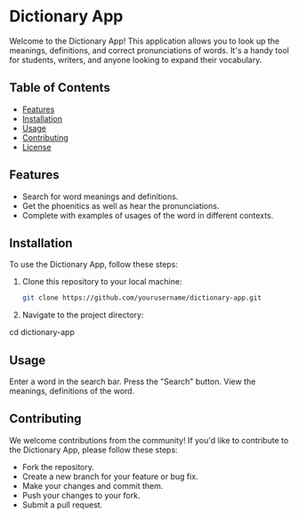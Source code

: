 # Dictionary App

Welcome to the Dictionary App! This application allows you to look up the meanings, definitions, and correct pronunciations of words. It's a handy tool for students, writers, and anyone looking to expand their vocabulary.

## Table of Contents

- [Features](#features)
- [Installation](#installation)
- [Usage](#usage)
- [Contributing](#contributing)
- [License](#license)

## Features

- Search for word meanings and definitions.
- Get the phoenitics as well as hear the pronunciations.
- Complete with examples of usages of the word in different contexts. 

## Installation

To use the Dictionary App, follow these steps:

1. Clone this repository to your local machine:

   ```bash
   git clone https://github.com/yourusername/dictionary-app.git

2. Navigate to the project directory:

  cd dictionary-app   

## Usage
Enter a word in the search bar.
Press the "Search" button.
View the meanings, definitions of the word.

## Contributing
We welcome contributions from the community! If you'd like to contribute to the Dictionary App, please follow these steps:

- Fork the repository.
- Create a new branch for your feature or bug fix.
- Make your changes and commit them.
- Push your changes to your fork.
- Submit a pull request.




